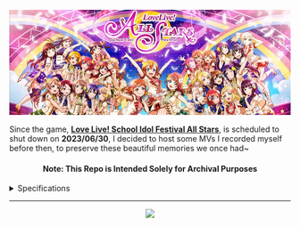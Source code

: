 <p align="center"><img src="banner.jpg" alt="LLSIFAS"></p>

Since the game, **[Love Live! School Idol Festival All Stars](https://lovelive-as.bushimo.jp/)**, is scheduled to shut down on **2023/06/30**, 
I decided to host some MVs I recorded myself before then, to preserve these beautiful memories we once had~

<h4 align="center"><b>Note:</b> This Repo is Intended Solely for Archival Purposes</h4>

<details>
<summary>Specifications</summary>

0. `3D Quality`: **Highest**; `Framerate Limit`: **Disabled**; `Anti-Aliasing`: **Enabled**; `Aspect Ratio`: **16:9**
1. Recorded on `iPad Pro 3rd Gen` at **1080p @ 59.94FPS** via iOS built-in screen recording 
2. Added a consistent **1 sec** `Fade-In`
3. Rendered in `H.264` at **60 Mb/s**
4. Transcoded to `H.265` with **-crf 20** and **-tune animation** via `FFmpeg`
    - `VLC Player` is Recommended for Playback *(both PC/Mobile)*
</details>

<hr>

<p align="center"><a href = "http://creativecommons.org/licenses/by-nc-sa/4.0/"><img src="https://licensebuttons.net/l/by-nc-sa/4.0/88x31.png"></a></p>